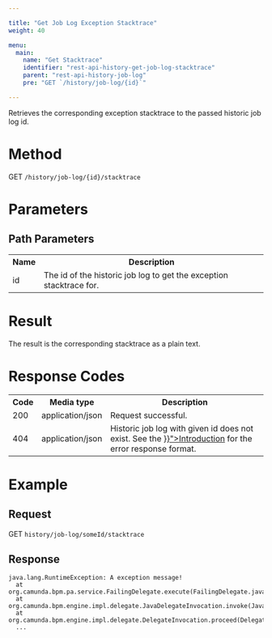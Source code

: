 ```yaml
---

title: "Get Job Log Exception Stacktrace"
weight: 40

menu:
  main:
    name: "Get Stacktrace"
    identifier: "rest-api-history-get-job-log-stacktrace"
    parent: "rest-api-history-job-log"
    pre: "GET `/history/job-log/{id}`"

---
```



Retrieves the corresponding exception stacktrace to the passed historic job log id.


# Method

GET `/history/job-log/{id}/stacktrace`


# Parameters

## Path Parameters

<table class="table table-striped">
  <tr>
    <th>Name</th>
    <th>Description</th>
  </tr>
  <tr>
    <td>id</td>
    <td>The id of the historic job log to get the exception stacktrace for.</td>
  </tr>
</table>

# Result

The result is the corresponding stacktrace as a plain text.


# Response Codes

<table class="table table-striped">
  <tr>
    <th>Code</th>
    <th>Media type</th>
    <th>Description</th>
  </tr>
  <tr>
    <td>200</td>
    <td>application/json</td>
    <td>Request successful.</td>
  </tr>
  <tr>
    <td>404</td>
    <td>application/json</td>
    <td>Historic job log with given id does not exist. See the <a href="{{< ref "/reference/rest/overview/_index.md#error-handling" >}}">Introduction</a> for the error response format.</td>
  </tr>
</table>


# Example

## Request

GET `history/job-log/someId/stacktrace`

## Response

    java.lang.RuntimeException: A exception message!
      at org.camunda.bpm.pa.service.FailingDelegate.execute(FailingDelegate.java:10)
      at org.camunda.bpm.engine.impl.delegate.JavaDelegateInvocation.invoke(JavaDelegateInvocation.java:34)
      at org.camunda.bpm.engine.impl.delegate.DelegateInvocation.proceed(DelegateInvocation.java:37)
      ...
